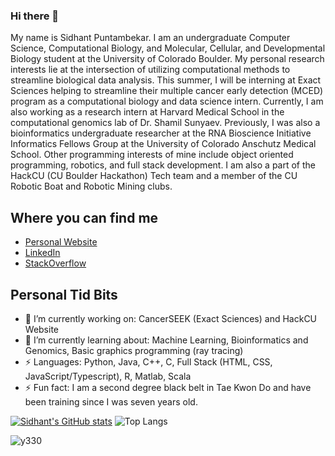 ### Hi there 👋

My name is Sidhant Puntambekar. I am an undergraduate Computer Science, Computational Biology, and Molecular, Cellular, and Developmental Biology student at the University of Colorado Boulder. My personal research interests lie at the intersection of utilizing computational methods to streamline biological data analysis. This summer, I will be interning at Exact Sciences helping to streamline their multiple cancer early detection (MCED) program as a computational biology and data science intern. Currently, I am also working as a research intern at Harvard Medical School in the computational genomics lab of Dr. Shamil Sunyaev. Previously, I was also a bioinformatics undergraduate researcher at the RNA Bioscience Initiative Informatics Fellows Group at the University of Colorado Anschutz Medical School. Other programming interests of mine include object oriented programming, robotics, and full stack development. I am also a part of the HackCU (CU Boulder Hackathon) Tech team and a member of the CU Robotic Boat and Robotic Mining clubs. 

## Where you can find me
 - [Personal Website](https://sidhantpuntambekar.com)
 - [LinkedIn](https://www.linkedin.com/in/sidhant-puntambekar)
 - [StackOverflow](https://stackoverflow.com/users/12055509/sidhant-puntambekar)


## Personal Tid Bits
  - 🔭 I’m currently working on: CancerSEEK (Exact Sciences) and HackCU Website 
  - 🌱 I’m currently learning about: Machine Learning, Bioinformatics and Genomics, Basic graphics programming (ray tracing) 
  - ⚡ Languages: Python, Java, C++, C, Full Stack (HTML, CSS, JavaScript/Typescript), R, Matlab, Scala
  - ⚡ Fun fact: I am a second degree black belt in Tae Kwon Do and have been training since I was seven years old.  
 
 [![Sidhant's GitHub stats](https://github-readme-stats.vercel.app/api?username=SidhantPuntambekar)](https://github.com/anuraghazra/github-readme-stats)
 ![Top Langs](https://github-readme-stats.vercel.app/api/top-langs/?username=SidhantPuntambekar&layout=compact)
 <p align="left"> <img src="https://komarev.com/ghpvc/?username=peasant98&label=Profile%20views&color=0e75b6&style=classic" alt="y330" /> </p>
 
<!--
**SidhantPuntambekar/SidhantPuntambekar** is a ✨ _special_ ✨ repository because its `README.md` (this file) appears on your GitHub profile.

Here are some ideas to get you started:

- 🔭 I’m currently working on ...
- 🌱 I’m currently learning ...
- 👯 I’m looking to collaborate on ...
- 🤔 I’m looking for help with ...
- 💬 Ask me about ...
- 📫 How to reach me: ...
- 😄 Pronouns: ...
- ⚡ Fun fact: ...
-->
